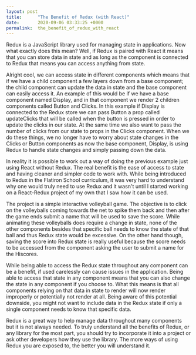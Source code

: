 ```yaml
---
layout: post
title:      "The Benefit of Redux (with React)"
date:       2020-09-06 03:33:25 +0000
permalink:  the_benefit_of_redux_with_react
---
```



Redux is a JavaScript library used for managing state in applications. Now what exactly does this mean? Well, if Redux is paired with React it means that you can store data in state and as long as the component is connected to Redux that means you can access anything from state.

Alright cool, we can access state in different components which means that if we have a child component a few layers down from a base component; the child component can update the data in state and the base component can easily access it. An example of this would be if we have a base component named Display, and in that component we render 2 children components called Button and Clicks. In this example if Display is connected to the Redux store we can pass Button a prop called updateClicks that will be called when the button is pressed in order to update the clicks in our state. At the same time we also want to pass the number of clicks from our state to props in the Clicks component. When we do these things, we no longer have to worry about state changes in the Clicks or Button components as now the base component, Display, is using Redux to handle state changes and simply passing down the data.

In reality it is possible to work out a way of doing the previous example just using React without Redux. The real benefit is  the ease of access to state and having cleaner and simpler code to work with. While being introduced to Redux in the Flatiron School curriculum, it was very hard to understand why one would truly need to use Redux and it wasn't until I started working on a React-Redux project of my own that I saw how it can be used.

The project is a simple interactive volleyball game. The objective is to click on the volleyballs coming towards the net to spike them back and then after the game ends submit a name that will be used to save the score. While animating these volleyballs does require a change in state, none of the other components besides that specific ball needs to know the state of that ball and thus Redux state would be excessive. On the other hand though, saving the score into Redux state is really useful because the score needs to be accessed from the component asking the user to submit a name for the Hiscores.

While being able to access the Redux state throughout any component can be a benefit, if used carelessly can cause issues in the application. Being able to access that state in any component means that you can also change the state in any component if you choose to. What this means is that all components relying on that data in state to render will now render improperly or potentially not render at all. Being aware of this potential downside, you might not want to include data in the Redux state if only a single component needs to know that specific data.

Redux is a great way to help manage data throughout many components but it is not always needed. To truly understand all the benefits of Redux, or any library for the most part, you should try to incorporate it into a project or ask other developers how they use the library. The more ways of using Redux you are exposed to, the better you will understand it.

